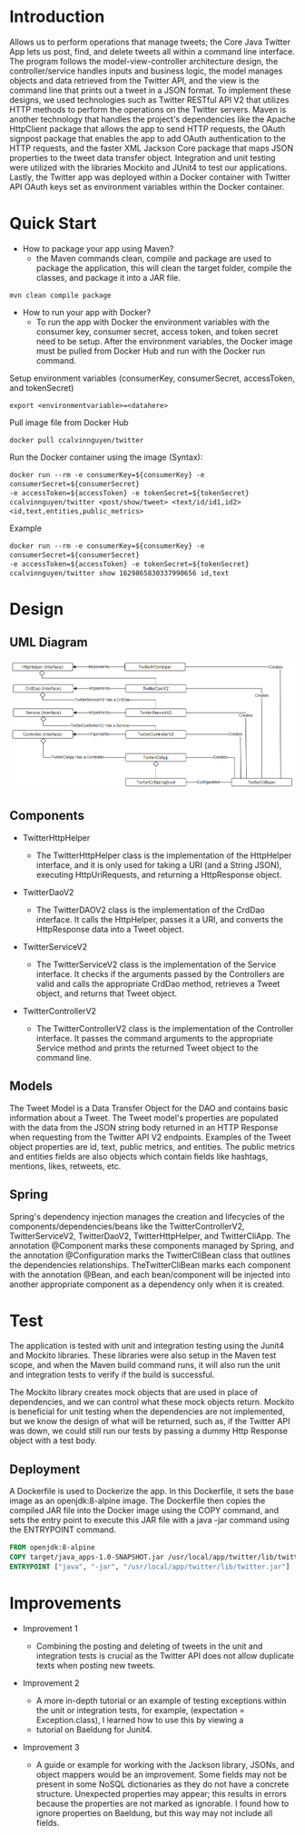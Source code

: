 # Introduction
Allows us to perform operations that manage tweets; the Core Java Twitter App lets us post, find, 
and delete tweets all within a command line interface. The program follows the model-view-controller 
architecture design, the controller/service handles inputs and business logic, the model manages 
objects and data retrieved from the Twitter API, and the view is the command line that prints out a 
tweet in a JSON format. To implement these designs, we used technologies such as Twitter RESTful 
API V2 that utilizes HTTP methods to perform the operations on the Twitter servers. Maven is 
another technology that handles the project's dependencies like the Apache HttpClient package that 
allows the app to send HTTP requests, the OAuth signpost package that enables the app to add OAuth 
authentication to the HTTP requests, and the faster XML Jackson Core package that maps JSON 
properties to the tweet data transfer object. Integration and unit testing were utilized with the 
libraries Mockito and JUnit4 to test our applications. Lastly, the Twitter app was deployed within 
a Docker container with Twitter API OAuth keys set as environment variables within the Docker container.

# Quick Start
- How to package your app using Maven?
  - the Maven commands clean, compile and package are used to package the application,
this will clean the target folder, compile the classes, and package it into a JAR file.
```
mvn clean compile package
```
  
- How to run your app with Docker?
  - To run the app with Docker the environment variables with the consumer key, 
consumer secret, access token, and token secret need to be setup. After the environment variables, 
the Docker image must be pulled from Docker Hub and run with the Docker run command.

Setup environment variables (consumerKey, consumerSecret, accessToken, and tokenSecret)
```
export <environmentvariable>=<datahere>
```

Pull image file from Docker Hub
```
docker pull ccalvinnguyen/twitter
```

Run the Docker container using the image (Syntax):
```
docker run --rm -e consumerKey=${consumerKey} -e consumerSecret=${consumerSecret} 
-e accessToken=${accessToken} -e tokenSecret=${tokenSecret} 
ccalvinnguyen/twitter <post/show/tweet> <text/id/id1,id2> <id,text,entities,public_metrics>
```

Example
```
docker run --rm -e consumerKey=${consumerKey} -e consumerSecret=${consumerSecret} 
-e accessToken=${accessToken} -e tokenSecret=${tokenSecret} 
ccalvinnguyen/twitter show 1629865830337990656 id,text
```


# Design
## UML Diagram
![UML Diagram](./assets/uml.PNG)
## Components
- TwitterHttpHelper
  - The TwitterHttpHelper class is the implementation of the HttpHelper interface, and it is only 
used for taking a URI (and a String JSON), executing HttpUriRequests, and returning a HttpResponse object.
  
- TwitterDaoV2
  - The TwitterDAOV2 class is the implementation of the CrdDao interface. It calls the HttpHelper, 
passes it a URI, and converts the HttpResponse data into a Tweet object.

- TwitterServiceV2
  - The TwitterServiceV2 class is the implementation of the Service interface. It checks if the 
arguments passed by the Controllers are valid and calls the appropriate CrdDao method, retrieves a 
Tweet object, and returns that Tweet object.

- TwitterControllerV2
  - The TwitterControllerV2 class is the implementation of the Controller interface. It passes the 
command arguments to the appropriate Service method and prints the returned Tweet 
object to the command line.

## Models
The Tweet Model is a Data Transfer Object for the DAO and contains basic information about a Tweet. 
The Tweet model's properties are populated with the data from the JSON string body returned in an 
HTTP Response when requesting from the Twitter API V2 endpoints. Examples of the Tweet object 
properties are id, text, public metrics, and entities. The public metrics and entities fields are 
also objects which contain fields like hashtags, mentions, likes, retweets, etc.

## Spring
Spring's dependency injection manages the creation and lifecycles of the components/dependencies/beans 
like the TwitterControllerV2, TwitterServiceV2, TwitterDaoV2, TwitterHttpHelper, and TwitterCliApp. 
The annotation @Component marks these components managed by Spring, and the annotation @Configuration 
marks the TwitterCliBean class that outlines the dependencies relationships. TheTwitterCliBean marks 
each component with the annotation @Bean, and each bean/component will be injected into another 
appropriate component as a dependency only when it is created.

# Test
The application is tested with unit and integration testing using the Junit4 and Mockito libraries. 
These libraries were also setup in the Maven test scope, and when the Maven build command runs, 
it will also run the unit and integration tests to verify if the build is successful.

The Mockito library creates mock objects that are used in place of dependencies, and we can 
control what these mock objects return. Mockito is beneficial for unit testing when the dependencies 
are not implemented, but we know the design of what will be returned, such as, if the Twitter API 
was down, we could still run our tests by passing a dummy Http Response object with a test body.

## Deployment
A Dockerfile is used to Dockerize the app. In this Dockerfile, it sets the base image as an 
openjdk:8-alpine image. The Dockerfile then copies the compiled JAR file into the Docker image 
using the COPY command, and sets the entry point to execute this JAR file with a java -jar command 
using the ENTRYPOINT command.

```Dockerfile
FROM openjdk:8-alpine
COPY target/java_apps-1.0-SNAPSHOT.jar /usr/local/app/twitter/lib/twitter.jar
ENTRYPOINT ["java", "-jar", "/usr/local/app/twitter/lib/twitter.jar"]
```

# Improvements
- Improvement 1
  - Combining the posting and deleting of tweets in the unit and integration tests is crucial as the 
Twitter API does not allow duplicate texts when posting new tweets.
  
- Improvement 2
  - A more in-depth tutorial or an example of testing exceptions within the unit or integration 
tests, for example, (expectation = Exception.class), I learned how to use this by viewing a 
  - tutorial on Baeldung for Junit4.

- Improvement 3
  - A guide or example for working with the Jackson library, JSONs, and object mappers would be an 
improvement. Some fields may not be present in some NoSQL dictionaries as they do not have a 
concrete structure. Unexpected properties may appear; this results in errors because the 
properties are not marked as ignorable. I found how to ignore properties on Baeldung, but this 
way may not include all fields.